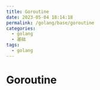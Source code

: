 ```yaml
---
title: Goroutine
date: 2023-05-04 18:14:18
permalink: /golang/base/goroutine
categories:
  - golang
  - 基础
tags:
  - golang
---
```


# Goroutine

